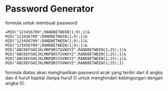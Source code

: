 # Password Generator

formula untuk membuat password

```excel
=MID("123456789";RANDBETWEEN(1;9);1)&
MID("123456789";RANDBETWEEN(1;9);1)&
MID("123456789";RANDBETWEEN(1;9);1)&
MID("123456789";RANDBETWEEN(1;9);1)&
MID("ABCDEFGHIJKLMNPQRSTUVWXYZ";RANDBETWEEN(1;25);1)&
MID("ABCDEFGHIJKLMNPQRSTUVWXYZ";RANDBETWEEN(1;25);1)&
MID("ABCDEFGHIJKLMNPQRSTUVWXYZ";RANDBETWEEN(1;25);1)&
MID("ABCDEFGHIJKLMNPQRSTUVWXYZ";RANDBETWEEN(1;25);1)
```

formula diatas akan menghasilkan password acak yang terdiri dari 4 angka dan 4 huruf kapital (tanpa huruf O untuk menghindari kebingungan dengan angka 0).
